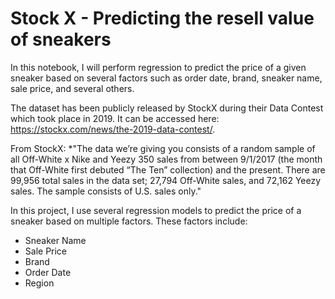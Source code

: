 # Stock X - Predicting the resell value of sneakers

In this notebook, I will perform regression to predict the price of a given sneaker based on several factors such as order date, brand, sneaker name, sale price, and several others. 

The dataset has been publicly released by StockX during their Data Contest which took place in 2019. It can be accessed here: https://stockx.com/news/the-2019-data-contest/.


From StockX: *"The data we’re giving you consists of a random sample of all Off-White x Nike and Yeezy 350 sales from between 9/1/2017 (the month that Off-White first debuted “The Ten” collection) and the present. There are 99,956 total sales in the data set; 27,794 Off-White sales, and 72,162 Yeezy sales. The sample consists of U.S. sales only."

In this project, I use several regression models to predict the price of a sneaker based on multiple factors. 
These factors include:
* Sneaker Name
* Sale Price
* Brand
* Order Date
* Region

